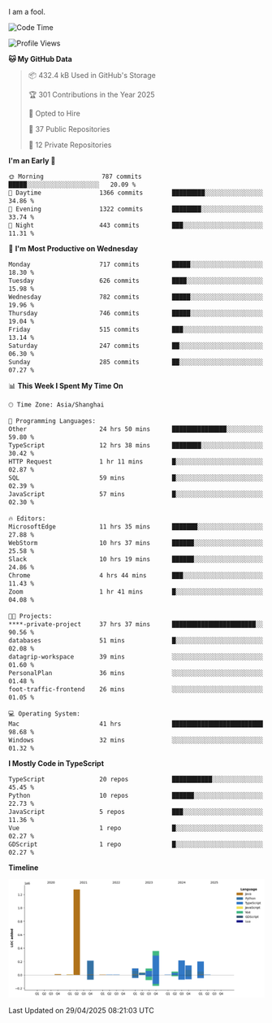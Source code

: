 I am a fool.

<!--START_SECTION:waka-->
![Code Time](http://img.shields.io/badge/Code%20Time-2%2C957%20hrs%2011%20mins-blue)

![Profile Views](http://img.shields.io/badge/Profile%20Views-3-blue)

**🐱 My GitHub Data** 

> 📦 432.4 kB Used in GitHub's Storage 
 > 
> 🏆 301 Contributions in the Year 2025
 > 
> 💼 Opted to Hire
 > 
> 📜 37 Public Repositories 
 > 
> 🔑 12 Private Repositories 
 > 
**I'm an Early 🐤** 

```text
🌞 Morning                787 commits         █████░░░░░░░░░░░░░░░░░░░░   20.09 % 
🌆 Daytime                1366 commits        █████████░░░░░░░░░░░░░░░░   34.86 % 
🌃 Evening                1322 commits        ████████░░░░░░░░░░░░░░░░░   33.74 % 
🌙 Night                  443 commits         ███░░░░░░░░░░░░░░░░░░░░░░   11.31 % 
```
📅 **I'm Most Productive on Wednesday** 

```text
Monday                   717 commits         █████░░░░░░░░░░░░░░░░░░░░   18.30 % 
Tuesday                  626 commits         ████░░░░░░░░░░░░░░░░░░░░░   15.98 % 
Wednesday                782 commits         █████░░░░░░░░░░░░░░░░░░░░   19.96 % 
Thursday                 746 commits         █████░░░░░░░░░░░░░░░░░░░░   19.04 % 
Friday                   515 commits         ███░░░░░░░░░░░░░░░░░░░░░░   13.14 % 
Saturday                 247 commits         ██░░░░░░░░░░░░░░░░░░░░░░░   06.30 % 
Sunday                   285 commits         ██░░░░░░░░░░░░░░░░░░░░░░░   07.27 % 
```


📊 **This Week I Spent My Time On** 

```text
🕑︎ Time Zone: Asia/Shanghai

💬 Programming Languages: 
Other                    24 hrs 50 mins      ███████████████░░░░░░░░░░   59.80 % 
TypeScript               12 hrs 38 mins      ████████░░░░░░░░░░░░░░░░░   30.42 % 
HTTP Request             1 hr 11 mins        █░░░░░░░░░░░░░░░░░░░░░░░░   02.87 % 
SQL                      59 mins             █░░░░░░░░░░░░░░░░░░░░░░░░   02.39 % 
JavaScript               57 mins             █░░░░░░░░░░░░░░░░░░░░░░░░   02.30 % 

🔥 Editors: 
MicrosoftEdge            11 hrs 35 mins      ███████░░░░░░░░░░░░░░░░░░   27.88 % 
WebStorm                 10 hrs 37 mins      ██████░░░░░░░░░░░░░░░░░░░   25.58 % 
Slack                    10 hrs 19 mins      ██████░░░░░░░░░░░░░░░░░░░   24.86 % 
Chrome                   4 hrs 44 mins       ███░░░░░░░░░░░░░░░░░░░░░░   11.43 % 
Zoom                     1 hr 41 mins        █░░░░░░░░░░░░░░░░░░░░░░░░   04.08 % 

🐱‍💻 Projects: 
****-private-project     37 hrs 37 mins      ███████████████████████░░   90.56 % 
databases                51 mins             █░░░░░░░░░░░░░░░░░░░░░░░░   02.08 % 
datagrip-workspace       39 mins             ░░░░░░░░░░░░░░░░░░░░░░░░░   01.60 % 
PersonalPlan             36 mins             ░░░░░░░░░░░░░░░░░░░░░░░░░   01.48 % 
foot-traffic-frontend    26 mins             ░░░░░░░░░░░░░░░░░░░░░░░░░   01.05 % 

💻 Operating System: 
Mac                      41 hrs              █████████████████████████   98.68 % 
Windows                  32 mins             ░░░░░░░░░░░░░░░░░░░░░░░░░   01.32 % 
```

**I Mostly Code in TypeScript** 

```text
TypeScript               20 repos            ███████████░░░░░░░░░░░░░░   45.45 % 
Python                   10 repos            ██████░░░░░░░░░░░░░░░░░░░   22.73 % 
JavaScript               5 repos             ███░░░░░░░░░░░░░░░░░░░░░░   11.36 % 
Vue                      1 repo              █░░░░░░░░░░░░░░░░░░░░░░░░   02.27 % 
GDScript                 1 repo              █░░░░░░░░░░░░░░░░░░░░░░░░   02.27 % 
```



**Timeline**

![Lines of Code chart](https://raw.githubusercontent.com/VeejaLiu/VeejaLiu/master/assets/bar_graph.png)


 Last Updated on 29/04/2025 08:21:03 UTC
<!--END_SECTION:waka-->
